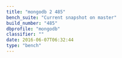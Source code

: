```yaml
---
title: "mongodb 2 485"
bench_suite: "Current snapshot on master"
build_number: "485"
dbprofile: "mongodb"
classifier: ""
date: 2016-06-07T06:32:44
type: "bench"
---
```

